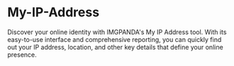 # My-IP-Address
Discover your online identity with IMGPANDA's My IP Address tool. With its easy-to-use interface and comprehensive reporting, you can quickly find out your IP address, location, and other key details that define your online presence.
